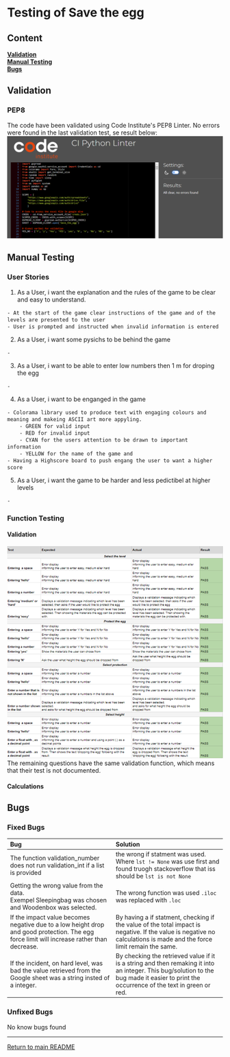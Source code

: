 # Testing of Save the egg

## Content
**[Validation](#validation)** <br>
**[Manual Testing](#manual-testing)**<br>
**[Bugs](#bugs)**

## Validation
### PEP8
The code have been validated using Code Institute's PEP8 Linter. No errors were found in the last validation test, se result below:
![Result PEP8 validation](images/PEP8-validation.png) 

## Manual Testing
### User Stories 

  1. As a User, i want the explanation and the rules of the game to be clear and easy to understand.
  
    - At the start of the game clear instructions of the game and of the levels are presented to the user
    - User is prompted and instructed when invalid information is entered

  2. As a User, i want some pysichs to be behind the game
    
    - 
  3. As a User, i want to be able to enter low numbers then 1 m for droping the egg

    - 
  4. As a User, i want to be enganged in the game

    - Colorama library used to produce text with engaging colours and meaning and makeing ASCII art more appyling.
        - GREEN for valid input
        - RED for invalid input
        - CYAN for the users attention to be drawn to important information
        - YELLOW for the name of the game and
    - Having a Highscore board to push engang the user to want a higher  score

  5. As a User, i want the game to be harder and less pedictibel at higher levels
    
    - 

### Function Testing
#### Validation
![Validation list](images/Validations.png) <br>
The remaining questions have the same validation function, which means that their test is not documented.
#### Calculations

## Bugs
### Fixed Bugs

|Bug           |Solution             |
|:----|:-----|
|The function validation_number does not run validation_int if a list is provided | the wrong if statment was used. Where `lst != None` was use first and found truogh stackoverflow that iss should be `lst is not None`|
|Getting the wrong value from the data.<br> Exempel Sleepingbag was chosen and Woodenbox was selected. | The wrong function was used `.iloc` was replaced with `.loc`|
|If the impact value becomes negative due to a low height drop and good protection. The egg force limit will increase rather than decrease. |By having a if statment, checking if the value of the total impact is negative. If the value is negative no calculations is made and the force limit remain the same.       |
|If the incident, on hard level, was bad the value retrieved from the Google sheet was a string insted of a integer.|By checking the retrieved value if it is a string and then remaking it into an integer. This bug/solution to the bug made it easier to print the occurrence of the text in green or red.|


### Unfixed Bugs
No know bugs found

--------------------

[Return to main README](/README.md)